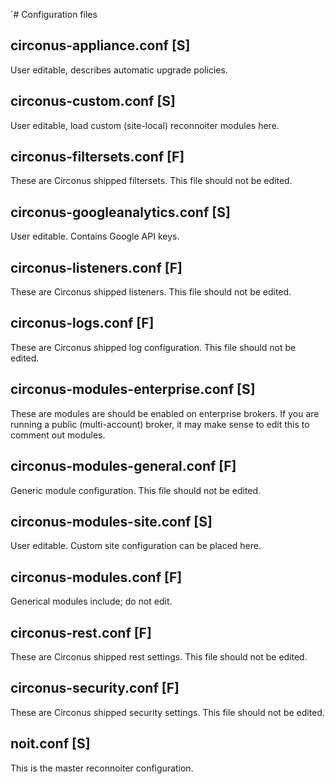 `# Configuration files

## circonus-appliance.conf [S]

User editable, describes automatic upgrade policies.

## circonus-custom.conf [S]

User editable, load custom (site-local) reconnoiter modules here.

## circonus-filtersets.conf [F]

These are Circonus shipped filtersets.  This file should not be edited.

## circonus-googleanalytics.conf [S]

User editable. Contains Google API keys.

## circonus-listeners.conf [F]

These are Circonus shipped listeners. This file should not be edited.

## circonus-logs.conf [F]

These are Circonus shipped log configuration. This file should not be edited.

## circonus-modules-enterprise.conf [S]

These are modules are should be enabled on enterprise brokers.  If you are
running a public (multi-account) broker, it may make sense to edit this to
comment out modules.

## circonus-modules-general.conf [F]

Generic module configuration. This file should not be edited.

## circonus-modules-site.conf [S]

User editable. Custom site configuration can be placed here.

## circonus-modules.conf [F]

Generical modules include; do not edit.

## circonus-rest.conf [F]

These are Circonus shipped rest settings.  This file should not be edited.

## circonus-security.conf [F]

These are Circonus shipped security settings.  This file should not be edited.

## noit.conf [S]

This is the master reconnoiter configuration.
